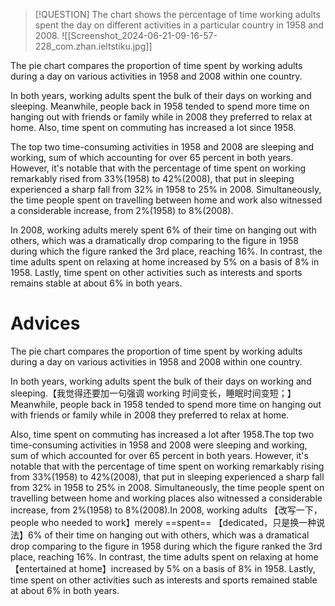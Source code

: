 > [!QUESTION]
> The chart shows the percentage of time working adults spent the day on different activities in a particular country in 1958 and 2008.
> ![[Screenshot_2024-06-21-09-16-57-228_com.zhan.ieltstiku.jpg]]

The pie chart compares the proportion of time spent by working adults during a day on various activities in 1958 and 2008 within one country.

In both years, working adults spent the bulk of their days on working and sleeping. Meanwhile, people back in 1958 tended to spend more time on hanging out with friends or family while in 2008 they preferred to relax at home. Also, time spent on commuting has increased a lot since 1958.

The top two time-consuming activities in 1958 and 2008 are sleeping and working, sum of which accounting for over 65 percent in both years. However, it's notable that with the percentage of time spent on working remarkably rised from 33%(1958) to 42%(2008), that put in sleeping experienced a sharp fall from 32% in 1958 to 25% in 2008. Simultaneously, the time people spent on travelling between home and work also witnessed a considerable increase, from 2%(1958) to 8%(2008).

In 2008, working adults merely spent 6% of their time on hanging out with others, which was a dramatically drop comparing to the figure in 1958 during which the figure ranked the 3rd place, reaching 16%. In contrast, the time adults spent on relaxing at home increased by 5% on a basis of 8% in 1958. Lastly, time spent on other activities such as interests and sports remains stable at about 6% in both years.

# Advices

The pie chart compares the proportion of time spent by working adults during a day on various activities in 1958 and 2008 within one country.

In both years, working adults spent the bulk of their days on working and sleeping.【我觉得还要加一句强调 working 时间变长，睡眠时间变短；】 Meanwhile, people back in 1958 tended to spend more time on hanging out with friends or family while in 2008 they preferred to relax at home.

Also, time spent on commuting has increased a lot after 1958.The top two time-consuming activities in 1958 and 2008 were sleeping and working, sum of which accounted for over 65 percent in both years. However, it's notable that with the percentage of time spent on working remarkably rising from 33%(1958) to 42%(2008), that put in sleeping experienced a sharp fall from 32% in 1958 to 25% in 2008. Simultaneously, the time people spent on travelling between home and working places also witnessed a considerable increase, from 2%(1958) to 8%(2008).In 2008, working adults 【改写一下，people who needed to work】merely ==spent== 【dedicated，只是换一种说法】6% of their time on hanging out with others, which was a dramatical drop comparing to the figure in 1958 during which the figure ranked the 3rd place, reaching 16%. In contrast, the time adults spent on relaxing at home 【entertained at home】increased by 5% on a basis of 8% in 1958. Lastly, time spent on other activities such as interests and sports remained stable at about 6% in both years.
